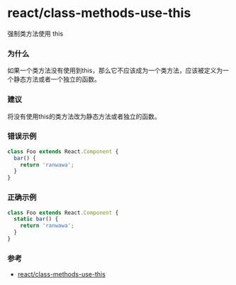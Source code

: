 # react/class-methods-use-this

强制类方法使用 this

### 为什么

如果一个类方法没有使用到this，那么它不应该成为一个类方法，应该被定义为一个静态方法或者一个独立的函数。

### 建议

将没有使用this的类方法改为静态方法或者独立的函数。

### 错误示例

```js
class Foo extends React.Component {
  bar() {
    return 'ranwawa';
  }
}
```

### 正确示例

```js
class Foo extends React.Component {
  static bar() {
    return 'ranwawa';
  }
}
```

### 参考

- [react/class-methods-use-this](https://eslint.org/docs/latest/rules/class-methods-use-this)
